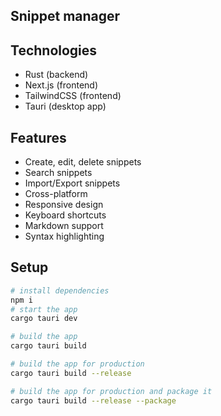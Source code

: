 ## Snippet manager

## Technologies

- Rust (backend)
- Next.js (frontend)
- TailwindCSS (frontend)
- Tauri (desktop app)

## Features

- Create, edit, delete snippets
- Search snippets
- Import/Export snippets
- Cross-platform
- Responsive design
- Keyboard shortcuts
- Markdown support
- Syntax highlighting

## Setup

```sh
# install dependencies
npm i
# start the app
cargo tauri dev

# build the app
cargo tauri build

# build the app for production
cargo tauri build --release

# build the app for production and package it
cargo tauri build --release --package

```
